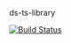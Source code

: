 ds-ts-library

[![Build Status](https://travis-ci.com/lcnogueira/ds-ts-library.svg?token=GwrE4HzyqU459rRw1UWF&branch=master)](https://travis-ci.com/lcnogueira/ds-ts-library)